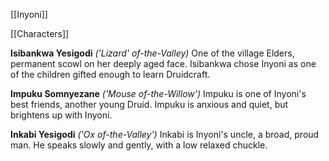 [[Inyoni]]

[[Characters]]

**Isibankwa Yesigodi** *('Lizard' of-the-Valley)*
One of the village Elders, permanent scowl on her deeply aged face. Isibankwa chose Inyoni as one of the children gifted enough to learn Druidcraft.

**Impuku Somnyezane** *('Mouse of-the-Willow')*
Impuku is one of Inyoni's best friends, another young Druid. Impuku is anxious and quiet, but brightens up with Inyoni.

**Inkabi Yesigodi** *('Ox of-the-Valley')*
Inkabi is Inyoni's uncle, a broad, proud man. He speaks slowly and gently, with a low relaxed chuckle.